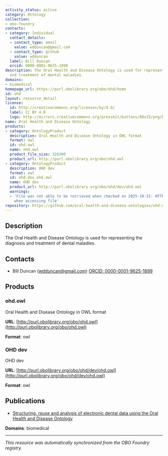 ```yaml
---
activity_status: active
category: Ontology
collection:
- obo-foundry
contacts:
- category: Individual
  contact_details:
  - contact_type: email
    value: wdduncan@gmail.com
  - contact_type: github
    value: wdduncan
  label: Bill Duncan
  orcid: 0000-0001-9625-1899
description: The Oral Health and Disease Ontology is used for representing the diagnosis
  and treatment of dental maladies.
domains:
- biomedical
homepage_url: https://purl.obolibrary.org/obo/ohd/home
id: ohd
layout: resource_detail
license:
  id: http://creativecommons.org/licenses/by/4.0/
  label: CC BY 4.0
  logo: http://mirrors.creativecommons.org/presskit/buttons/80x15/png/by.png
name: Oral Health and Disease Ontology
products:
- category: OntologyProduct
  description: Oral Health and Disease Ontology in OWL format
  format: owl
  id: ohd.owl
  name: ohd.owl
  product_file_size: 326300
  product_url: http://purl.obolibrary.org/obo/ohd.owl
- category: OntologyProduct
  description: OHD dev
  format: owl
  id: ohd.dev.ohd.owl
  name: OHD dev
  product_url: http://purl.obolibrary.org/obo/ohd/dev/ohd.owl
  warnings:
  - 'File was not able to be retrieved when checked on 2025-10-31: HTTP 404 error
    when accessing file'
repository: https://github.com/oral-health-and-disease-ontologies/ohd-ontology
---
```

## Description

The Oral Health and Disease Ontology is used for representing the diagnosis and treatment of dental maladies.

## Contacts

- Bill Duncan (wdduncan@gmail.com) [ORCID: 0000-0001-9625-1899](https://orcid.org/0000-0001-9625-1899)

## Products

### ohd.owl

Oral Health and Disease Ontology in OWL format

**URL**: [http://purl.obolibrary.org/obo/ohd.owl](http://purl.obolibrary.org/obo/ohd.owl)

**Format**: owl

### OHD dev

OHD dev

**URL**: [http://purl.obolibrary.org/obo/ohd/dev/ohd.owl](http://purl.obolibrary.org/obo/ohd/dev/ohd.owl)

**Format**: owl

## Publications

- [Structuring, reuse and analysis of electronic dental data using the Oral Health and Disease Ontology](https://www.ncbi.nlm.nih.gov/pubmed/32819435)

**Domains**: biomedical

---

*This resource was automatically synchronized from the OBO Foundry registry.*